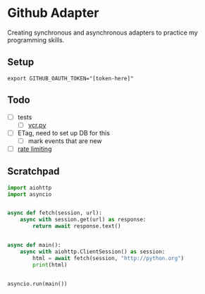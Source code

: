 # Github Adapter

Creating synchronous and asynchronous adapters to practice my programming skills.

## Setup

`export GITHUB_OAUTH_TOKEN="[token-here]"`

## Todo

- [ ] tests
  - [ ] [vcr.py](https://github.com/kevin1024/vcrpy)
- [ ] ETag, need to set up DB for this
  - [ ] mark events that are new
- [ ] [rate limiting](https://developer.github.com/v3/#rate-limiting)

## Scratchpad

```python
import aiohttp
import asyncio


async def fetch(session, url):
    async with session.get(url) as response:
        return await response.text()


async def main():
    async with aiohttp.ClientSession() as session:
        html = await fetch(session, "http://python.org")
        print(html)


asyncio.run(main())
```
